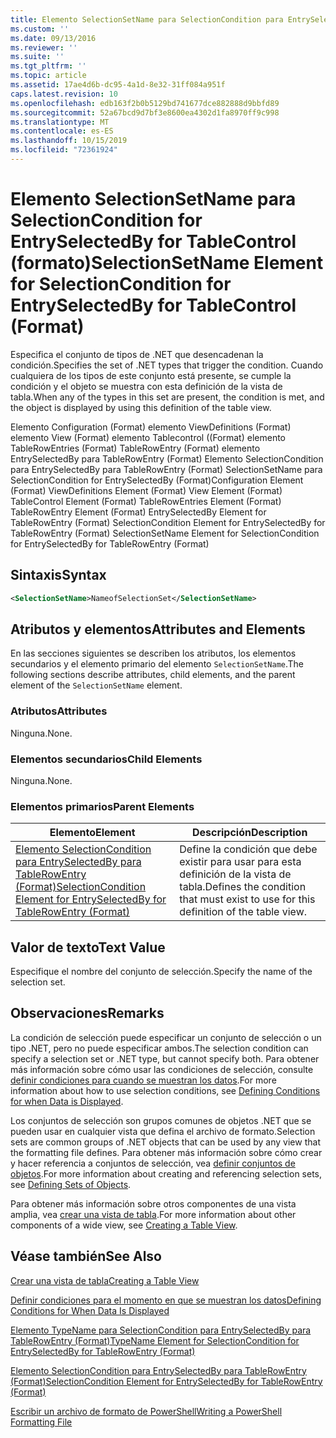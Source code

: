 ```yaml
---
title: Elemento SelectionSetName para SelectionCondition para EntrySelectedBy para Tablecontrol ((Format) | Microsoft Docs
ms.custom: ''
ms.date: 09/13/2016
ms.reviewer: ''
ms.suite: ''
ms.tgt_pltfrm: ''
ms.topic: article
ms.assetid: 17ae4d6b-dc95-4a1d-8e32-31ff084a951f
caps.latest.revision: 10
ms.openlocfilehash: edb163f2b0b5129bd741677dce882888d9bbfd89
ms.sourcegitcommit: 52a67bcd9d7bf3e8600ea4302d1fa8970ff9c998
ms.translationtype: MT
ms.contentlocale: es-ES
ms.lasthandoff: 10/15/2019
ms.locfileid: "72361924"
---
```

# <a name="selectionsetname-element-for-selectioncondition-for-entryselectedby-for-tablecontrol-format"></a><span data-ttu-id="19dff-102">Elemento SelectionSetName para SelectionCondition for EntrySelectedBy for TableControl (formato)</span><span class="sxs-lookup"><span data-stu-id="19dff-102">SelectionSetName Element for SelectionCondition for EntrySelectedBy for TableControl (Format)</span></span>

<span data-ttu-id="19dff-103">Especifica el conjunto de tipos de .NET que desencadenan la condición.</span><span class="sxs-lookup"><span data-stu-id="19dff-103">Specifies the set of .NET types that trigger the condition.</span></span> <span data-ttu-id="19dff-104">Cuando cualquiera de los tipos de este conjunto está presente, se cumple la condición y el objeto se muestra con esta definición de la vista de tabla.</span><span class="sxs-lookup"><span data-stu-id="19dff-104">When any of the types in this set are present, the condition is met, and the object is displayed by using this definition of the table view.</span></span>

<span data-ttu-id="19dff-105">Elemento Configuration (Format) elemento ViewDefinitions (Format) elemento View (Format) elemento Tablecontrol ((Format) elemento TableRowEntries (Format) TableRowEntry (Format) elemento EntrySelectedBy para TableRowEntry (Format) Elemento SelectionCondition para EntrySelectedBy para TableRowEntry (Format) SelectionSetName para SelectionCondition for EntrySelectedBy (Format)</span><span class="sxs-lookup"><span data-stu-id="19dff-105">Configuration Element (Format) ViewDefinitions Element (Format) View Element (Format) TableControl Element (Format) TableRowEntries Element (Format) TableRowEntry Element (Format) EntrySelectedBy Element for TableRowEntry (Format) SelectionCondition Element for EntrySelectedBy for TableRowEntry (Format) SelectionSetName Element for SelectionCondition for EntrySelectedBy for TableRowEntry (Format)</span></span>

## <a name="syntax"></a><span data-ttu-id="19dff-106">Sintaxis</span><span class="sxs-lookup"><span data-stu-id="19dff-106">Syntax</span></span>

```xml
<SelectionSetName>NameofSelectionSet</SelectionSetName>
```

## <a name="attributes-and-elements"></a><span data-ttu-id="19dff-107">Atributos y elementos</span><span class="sxs-lookup"><span data-stu-id="19dff-107">Attributes and Elements</span></span>

<span data-ttu-id="19dff-108">En las secciones siguientes se describen los atributos, los elementos secundarios y el elemento primario del elemento `SelectionSetName`.</span><span class="sxs-lookup"><span data-stu-id="19dff-108">The following sections describe attributes, child elements, and the parent element of the `SelectionSetName` element.</span></span>

### <a name="attributes"></a><span data-ttu-id="19dff-109">Atributos</span><span class="sxs-lookup"><span data-stu-id="19dff-109">Attributes</span></span>

<span data-ttu-id="19dff-110">Ninguna.</span><span class="sxs-lookup"><span data-stu-id="19dff-110">None.</span></span>

### <a name="child-elements"></a><span data-ttu-id="19dff-111">Elementos secundarios</span><span class="sxs-lookup"><span data-stu-id="19dff-111">Child Elements</span></span>

<span data-ttu-id="19dff-112">Ninguna.</span><span class="sxs-lookup"><span data-stu-id="19dff-112">None.</span></span>

### <a name="parent-elements"></a><span data-ttu-id="19dff-113">Elementos primarios</span><span class="sxs-lookup"><span data-stu-id="19dff-113">Parent Elements</span></span>

|<span data-ttu-id="19dff-114">Elemento</span><span class="sxs-lookup"><span data-stu-id="19dff-114">Element</span></span>|<span data-ttu-id="19dff-115">Descripción</span><span class="sxs-lookup"><span data-stu-id="19dff-115">Description</span></span>|
|-------------|-----------------|
|[<span data-ttu-id="19dff-116">Elemento SelectionCondition para EntrySelectedBy para TableRowEntry (Format)</span><span class="sxs-lookup"><span data-stu-id="19dff-116">SelectionCondition Element for EntrySelectedBy for TableRowEntry (Format)</span></span>](./selectioncondition-element-for-entryselectedby-for-tablecontrol-format.md)|<span data-ttu-id="19dff-117">Define la condición que debe existir para usar para esta definición de la vista de tabla.</span><span class="sxs-lookup"><span data-stu-id="19dff-117">Defines the condition that must exist to use for this definition of the table view.</span></span>|

## <a name="text-value"></a><span data-ttu-id="19dff-118">Valor de texto</span><span class="sxs-lookup"><span data-stu-id="19dff-118">Text Value</span></span>

<span data-ttu-id="19dff-119">Especifique el nombre del conjunto de selección.</span><span class="sxs-lookup"><span data-stu-id="19dff-119">Specify the name of the selection set.</span></span>

## <a name="remarks"></a><span data-ttu-id="19dff-120">Observaciones</span><span class="sxs-lookup"><span data-stu-id="19dff-120">Remarks</span></span>

<span data-ttu-id="19dff-121">La condición de selección puede especificar un conjunto de selección o un tipo .NET, pero no puede especificar ambos.</span><span class="sxs-lookup"><span data-stu-id="19dff-121">The selection condition can specify a selection set or .NET type, but cannot specify both.</span></span> <span data-ttu-id="19dff-122">Para obtener más información sobre cómo usar las condiciones de selección, consulte [definir condiciones para cuando se muestran los datos](./defining-conditions-for-displaying-data.md).</span><span class="sxs-lookup"><span data-stu-id="19dff-122">For more information about how to use selection conditions, see [Defining Conditions for when Data is Displayed](./defining-conditions-for-displaying-data.md).</span></span>

<span data-ttu-id="19dff-123">Los conjuntos de selección son grupos comunes de objetos .NET que se pueden usar en cualquier vista que defina el archivo de formato.</span><span class="sxs-lookup"><span data-stu-id="19dff-123">Selection sets are common groups of .NET objects that can be used by any view that the formatting file defines.</span></span> <span data-ttu-id="19dff-124">Para obtener más información sobre cómo crear y hacer referencia a conjuntos de selección, vea [definir conjuntos de objetos](./defining-selection-sets.md).</span><span class="sxs-lookup"><span data-stu-id="19dff-124">For more information about creating and referencing selection sets, see [Defining Sets of Objects](./defining-selection-sets.md).</span></span>

<span data-ttu-id="19dff-125">Para obtener más información sobre otros componentes de una vista amplia, vea [crear una vista de tabla](./creating-a-table-view.md).</span><span class="sxs-lookup"><span data-stu-id="19dff-125">For more information about other components of a wide view, see [Creating a Table View](./creating-a-table-view.md).</span></span>

## <a name="see-also"></a><span data-ttu-id="19dff-126">Véase también</span><span class="sxs-lookup"><span data-stu-id="19dff-126">See Also</span></span>

[<span data-ttu-id="19dff-127">Crear una vista de tabla</span><span class="sxs-lookup"><span data-stu-id="19dff-127">Creating a Table View</span></span>](./creating-a-table-view.md)

[<span data-ttu-id="19dff-128">Definir condiciones para el momento en que se muestran los datos</span><span class="sxs-lookup"><span data-stu-id="19dff-128">Defining Conditions for When Data Is Displayed</span></span>](./defining-conditions-for-displaying-data.md)

[<span data-ttu-id="19dff-129">Elemento TypeName para SelectionCondition para EntrySelectedBy para TableRowEntry (Format)</span><span class="sxs-lookup"><span data-stu-id="19dff-129">TypeName Element for SelectionCondition for EntrySelectedBy for TableRowEntry (Format)</span></span>](./typename-element-for-selectioncondition-for-entryselectedby-for-tablecontrol-format.md)

[<span data-ttu-id="19dff-130">Elemento SelectionCondition para EntrySelectedBy para TableRowEntry (Format)</span><span class="sxs-lookup"><span data-stu-id="19dff-130">SelectionCondition Element for EntrySelectedBy for TableRowEntry (Format)</span></span>](./selectioncondition-element-for-entryselectedby-for-tablecontrol-format.md)

[<span data-ttu-id="19dff-131">Escribir un archivo de formato de PowerShell</span><span class="sxs-lookup"><span data-stu-id="19dff-131">Writing a PowerShell Formatting File</span></span>](./writing-a-powershell-formatting-file.md)
